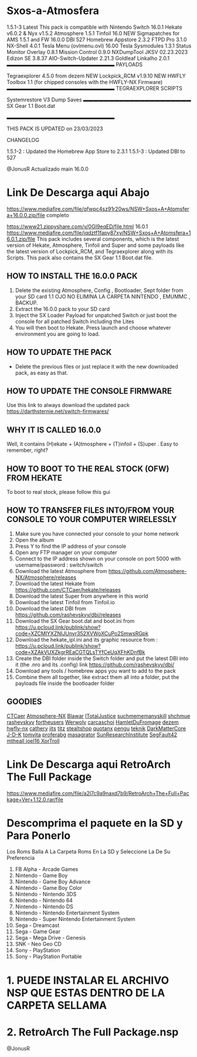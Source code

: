 # Sxos-a-Atmosfera

1.5.1-3 Latest
This pack is compatible with Nintendo Switch  16.0.1
Hekate v6.0.2 & Nyx v1.5.2
Atmosphere 1.5.1
Tinfoil 16.0 NEW
Sigmapatches for AMS 1.5.1 and FW 16.0.0
DBI 527
Homebrew Appstore 2.3.2
FTPD Pro 3.1.0
NX-Shell 4.0.1
Tesla Menu (ovlmenu.ovl) 16.00
Tesla Sysmodules 1.3.1
Status Monitor Overlay 0.8.1
Mission Control 0.9.0
NXDumpTool
JKSV 02.23.2023
Edizon SE 3.8.37
AIO-Switch-Updater 2.21.3
Goldleaf
Linkalho 2.0.1
▬▬▬▬▬▬▬▬▬▬▬▬▬▬▬▬▬▬▬▬▬
PAYLOADS

Tegraexplorer 4.5.0 from dezem NEW
Lockpick_RCM v1.9.10 NEW
HWFLY Toolbox 1.1 (for chipped consoles with the HWFLY-NX Firmware)
▬▬▬▬▬▬▬▬▬▬▬▬▬▬▬▬▬▬▬▬▬
TEGRAEXPLORER SCRIPTS

Systemrestore V3
Dump Saves
▬▬▬▬▬▬▬▬▬▬▬▬▬▬▬▬▬▬▬▬▬
SX Gear 1.1 Boot.dat

▬▬▬▬▬▬▬▬▬▬▬▬▬▬▬▬▬▬▬▬▬


THIS PACK IS UPDATED on 23/03/2023

CHANGELOG

1.5.1-2 : Updated the Homebrew App Store to 2.3.1
1.5.1-3 : Updated DBI to 527

















@JonusR 
Actualizado
 main
 16.0.0
 
 
 
 
 
 
 # Link De Descarga aqui Abajo
 








https://www.mediafire.com/file/qfwpc4sz91r20ws/NSW+Sxos+A+Atomsfera+16.0.0.zip/file completo


https://www21.zippyshare.com/v/0GI9eqED/file.html    16.0.1
https://www.mediafire.com/file/jqdztf1fapy87xy/NSW+Sxos+A+Atomsfera+16.0.1.zip/file
This pack includes several components, which is the latest version of Hekate, Atmosphere, Tinfoil and Super  and some payloads like the latest version of Lockpick_RCM, and Tegraexplorer along with its Scripts. This pack also contains the SX Gear 1.1 Boot.dat file. 
## HOW TO INSTALL THE 16.0.0 PACK
1. Delete the existing Atmosphere, Config , Bootloader, Sept folder from your SD card
1.1   OJO NO ELIMINA LA CARPETA NINTENDO , EMUMMC , BACKUP.
2. Extract the 16.0.0 pack to your SD card
3. Inject the SX Loader Payload for unpatched Switch or just boot the console for all patched Switch including the Lites
4. You will then boot to Hekate. Press launch and choose whatever environment you are going to load.
## HOW TO UPDATE THE PACK
- Delete the previous files or just replace it with the new downloaded pack, as easy as that.
## HOW TO UPDATE THE CONSOLE FIRMWARE
Use this link to always download the updated pack 
https://darthsternie.net/switch-firmwares/
## WHY IT IS CALLED 16.0.0
Well, it contains (H)ekate + (A)tmosphere + (T)infoil + (S)uper . Easy to remember, right?
## HOW TO BOOT TO THE REAL STOCK (OFW) FROM HEKATE
To boot to real stock, please follow this gui
## HOW TO TRANSFER FILES INTO/FROM YOUR CONSOLE TO YOUR COMPUTER WIRELESSLY
1. Make sure you have connected your console to your home network
2. Open the album
3. Press Y  to find the IP address of your console
4. Open any FTP manager on your computer
5. Connect to the IP address shown on your console on port 5000 with username/password : switch/switch
1. Download the latest Atmosphere from https://github.com/Atmosphere-NX/Atmosphere/releases
2. Download the latest Hekate from https://github.com/CTCaer/hekate/releases
3. Download the latest Super from anywhere in this world
4. Download the latest Tinfoil from Tinfoil.io
5. Download the latest DBI from https://github.com/rashevskyv/dbi/releases
6. Download the SX Gear boot.dat and boot.ini from https://u.pcloud.link/publink/show?code=XZCMlYXZNIJUnyr352XVWoXCuPo2SmwsRGpk
7. Download the hekate_ipl.ini and its graphic resource from : https://u.pcloud.link/publink/show?code=XZAkVUXZkgrREaCGTQLsTYfCeUqXFhKDnfBk
8. Create the DBI folder inside the Switch folder and put the latest DBI into it (the .nro and its .config) link https://github.com/rashevskyv/dbi/
9. Download any tools / homebrew apps you want to add to the pack
10. Combine them all together, like extract them all into a folder, put the payloads file inside the bootloader folder
## GOODIES
[CTCaer](https://github.com/CTCaer)
[Atmosphere-NX](https://github.com/Atmosphere-NX)
[Blawar](https://github.com/blawar)
[ITotalJustice](https://github.com/ITotalJustice)
[suchmememanyskill](https://github.com/suchmememanyskill)
[shchmue](https://github.com/shchmue)
[rashevskyv](https://github.com/rashevskyv)
[fortheusers](https://github.com/fortheusers)
[Werwolv](https://github.com/WerWolv)
[carcaschoi](https://github.com/carcaschoi)
[HamletDuFromage](https://github.com/HamletDuFromage)
[dezem](https://github.com/dezem)
[hwfly-nx](https://github.com/hwfly-nx)
[cathery](https://github.com/cathery)
[jits](https://jits.cc)
[titz](https://titz.cf)
[stealtshop](https://stealthshop.cf)
[quotanx](https://quotanx.in)
[pengu](https://pengu.us)
[teknik](https://teknik.app)
[DarkMatterCore](https://github.com/DarkMatterCore)
[J-D-K](https://github.com/J-D-K)
[tomvita](https://github.com/tomvita)
[proferabg](https://github.com/proferabg)
[masagrator](https://github.com/masagrator)
[SunResearchInstitute](https://github.com/SunResearchInstitute)
[ SegFault42 ](https://github.com/SegFault42)
[ mtheall ](https://github.com/mtheall)
[ joel16 ](https://github.com/joel16)
[ XorTroll ](https://github.com/XorTroll)




 # Link De Descarga aqui  RetroArch The Full Package
  
 https://www.mediafire.com/file/a2l7c9a9naxd7b9/RetroArch+The+Full+Package+Ver+1.12.0.rar/file
 

 
 
 
 
 
 # Descomprima el paquete en la SD y Para Ponerlo
 Los Roms Balla A La Carpeta Roms En La SD y Seleccione La De Su Preferencia
 
 
1. FB Alpha - Arcade Games
2. Nintendo - Game Boy
3. Nintendo - Game Boy Advance
4. Nintendo - Game Boy Color
5. Nintendo - Nintendo 3DS
6. Nintendo - Nintendo 64
7. Nintendo - Nintendo DS
8. Nintendo - Nintendo Entertainment System
9. Nintendo - Super Nintendo Entertainment System
10. Sega - Dreamcast
11. Sega - Game Gear
12. Sega - Mega Drive - Genesis
13. SNK - Neo Geo CD
14. Sony - PlayStation
15. Sony - PlayStation Portable


 
 # 1. PUEDE INSTALAR EL ARCHIVO NSP QUE ESTAS DENTRO DE LA CARPETA SELLAMA 
 # 2. RetroArch The Full Package.nsp



@JonusR














